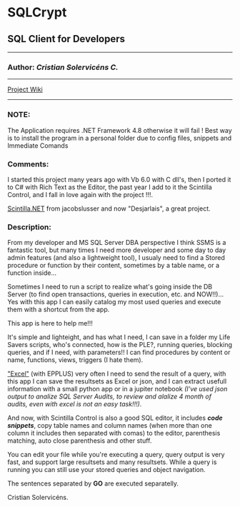 # SQLCrypt
## SQL Client for Developers

***

### **Author:** _Cristian Solervicéns C._

***

[Project Wiki](https://github.com/CristianSolervicens/SQLCrypt/wiki)

***

### **NOTE:**
The Application requires .NET Framework 4.8 otherwise it will fail !
Best way is to install the program in a personal folder due to config files, snippets and Immediate Comands

### **Comments:** 

I started this project many years ago with Vb 6.0 with C dll's, then I ported it to C# with Rich Text
as the Editor, the past year I add to it the Scintilla Control, and I fall in love again with the project !!!.

[Scintilla.NET](https://github.com/desjarlais/Scintilla.NET) from jacobslusser and now "Desjarlais", a great
project.

### Description:
From my developer and MS SQL Server DBA perspective I think SSMS is a fantastic tool, but many times I need
more developer and some day to day admin features (and also a lightweight tool), I usualy need to find a
Stored procedure or function by their content, sometimes by a table name, or a function inside...

Sometimes I need to run a script to realize what's going inside the DB Server (to find open transactions,
queries in execution, etc. and NOW!!)... Yes with this app I can easily catalog my most used queries and
execute them with a shortcut from the app.

This app is here to help me!!!

It's simple and lighteight, and has what I need, I can save in a folder my Life Savers scripts, who's
connected, how is the PLE?, running queries, blocking queries, and if I need, with parameters!!
I can find procedures by content or name, functions, views, triggers (I hate them).

["Excel"](https://www.epplussoftware.com/) (with EPPLUS) very often I need to send the result of a query,
with this app I can save the resultsets as Excel or json, and I can extract usefull information
with a small python app or in a jupiter notebook _(I've used json output to analize SQL Server Audits,
to review and alalize 4 month of audits, even with excel is not an easy task!!!)_.

And now, with Scintilla Control is also a good SQL editor, it includes ***code snippets***, copy table
names and column names (when more than one column it includes then separated with comas) to the editor,
parenthesis matching, auto close parenthesis and other stuff.

You can edit your file while you're executing a query, query output is very fast, and support large
resultsets and many resultsets. While a query is running you can still use your stored queries and object
navigation.

The sentences separated by **GO** are executed separatelly.


Cristian Solervicéns.
